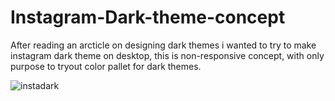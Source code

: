 # Instagram-Dark-theme-concept
After reading an arcticle on designing dark themes i wanted to try to make instagram dark theme on desktop, this is non-responsive concept, with only purpose to tryout color pallet for dark themes.

![instadark](https://user-images.githubusercontent.com/31509653/67723175-8372be80-f9db-11e9-98cd-d194602a6bb4.JPG)
